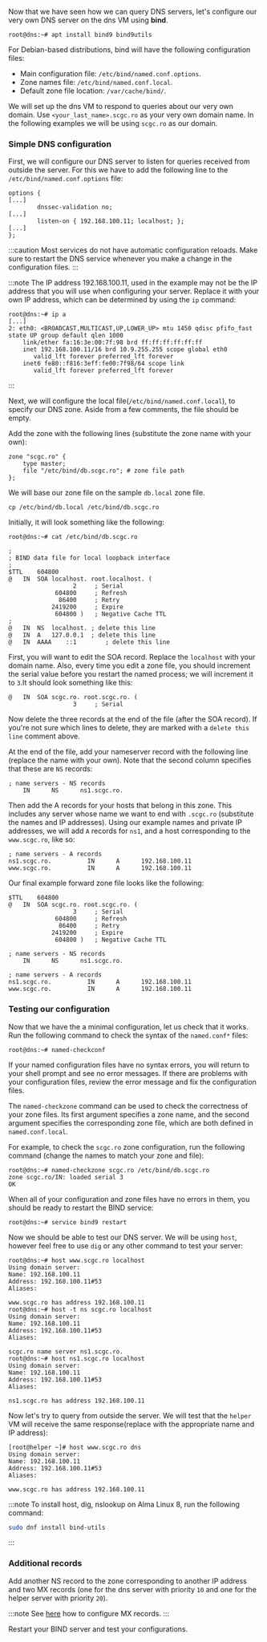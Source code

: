 Now that we have seen how we can query DNS servers, let's configure our very own DNS server on the dns VM using **bind**.

```shell-session
root@dns:~# apt install bind9 bind9utils
```

For Debian-based distributions, bind will have the following configuration files:
  * Main configuration file: `/etc/bind/named.conf.options`.
  * Zone names file: `/etc/bind/named.conf.local`.
  * Default zone file location: `/var/cache/bind/`.

We will set up the dns VM to respond to queries about our very own domain.
Use `<your_last_name>.scgc.ro` as your very own domain name.
In the following examples we will be using `scgc.ro` as our domain.

### Simple DNS configuration

First, we will configure our DNS server to listen for queries received from outside the server.
For this we have to add the following line to the `/etc/bind/named.conf.options` file:
```nginx
options {
[...]
        dnssec-validation no;
[...]
        listen-on { 192.168.100.11; localhost; };
[...]
};
```

:::caution
Most services do not have automatic configuration reloads. Make sure to restart
the DNS service whenever you make a change in the configuration files.
:::

:::note
The IP address 192.168.100.11, used in the example may not be the IP address that you will use when configuring your server.
Replace it with your own IP address, which can be determined by using the `ip` command:
```shell-session
root@dns:~# ip a
[...]
2: eth0: <BROADCAST,MULTICAST,UP,LOWER_UP> mtu 1450 qdisc pfifo_fast state UP group default qlen 1000
    link/ether fa:16:3e:00:7f:98 brd ff:ff:ff:ff:ff:ff
    inet 192.168.100.11/16 brd 10.9.255.255 scope global eth0
       valid_lft forever preferred_lft forever
    inet6 fe80::f816:3eff:fe00:7f98/64 scope link
       valid_lft forever preferred_lft forever
```
:::

Next, we will configure the local file(`/etc/bind/named.conf.local`), to specify our DNS zone.
Aside from a few comments, the file should be empty.

Add the zone with the following lines (substitute the zone name with your own):
```nginx
zone "scgc.ro" {
	type master;
	file "/etc/bind/db.scgc.ro"; # zone file path
};
```

We will base our zone file on the sample `db.local` zone file.
```shell-session
cp /etc/bind/db.local /etc/bind/db.scgc.ro
```

Initially, it will look something like the following:

```shell-session
root@dns:~# cat /etc/bind/db.scgc.ro
```
```dns-zone
;
; BIND data file for local loopback interface
;
$TTL	604800
@	IN	SOA	localhost. root.localhost. (
			      2		; Serial
			 604800		; Refresh
			  86400		; Retry
			2419200		; Expire
			 604800 )	; Negative Cache TTL
;
@	IN	NS	localhost. ; delete this line
@	IN	A	127.0.0.1  ; delete this line
@ 	IN	AAAA	::1        ; delete this line
```

First, you will want to edit the SOA record.
Replace the `localhost` with your domain name.
Also, every time you edit a zone file, you should increment the serial value before you restart the named process; we will increment it to `3`.It should look something like this:

```dns-zone
@	IN	SOA	scgc.ro. root.scgc.ro. (
			      3		; Serial
```

Now delete the three records at the end of the file (after the SOA record).
If you're not sure which lines to delete, they are marked with a `delete this line` comment above.

At the end of the file, add your nameserver record with the following line (replace the name with your own).
Note that the second column specifies that these are `NS` records:
```dns-zone
; name servers - NS records
    IN      NS      ns1.scgc.ro.
```

Then add the A records for your hosts that belong in this zone.
This includes any server whose name we want to end with `.scgc.ro`
(substitute the names and IP addresses).
Using our example names and private IP addresses, we will add `A` records for `ns1`,
and a host corresponding to the `www.scgc.ro`, like so:
```dns-zone
; name servers - A records
ns1.scgc.ro.          IN      A      192.168.100.11
www.scgc.ro.          IN      A      192.168.100.11
```

Our final example forward zone file looks like the following:
```dns-zone
$TTL	604800
@	IN	SOA	scgc.ro. root.scgc.ro. (
			      3		; Serial
			 604800		; Refresh
			  86400		; Retry
			2419200		; Expire
			 604800 )	; Negative Cache TTL

; name servers - NS records
    IN      NS      ns1.scgc.ro.

; name servers - A records
ns1.scgc.ro.          IN      A      192.168.100.11
www.scgc.ro.          IN      A      192.168.100.11
```

### Testing our configuration

Now that we have the a minimal configuration, let us check that it works.
Run the following command to check the syntax of the `named.conf*` files:
```shell-session
root@dns:~# named-checkconf
```

If your named configuration files have no syntax errors, you will return to your shell prompt and see no error messages.
If there are problems with your configuration files, review the error message and fix the configuration files.

The `named-checkzone` command can be used to check the correctness of your zone files.
Its first argument specifies a zone name, and the second argument specifies the
corresponding zone file, which are both defined in `named.conf.local`.

For example, to check the `scgc.ro` zone configuration, run the following command (change the names to match your zone and file):
```shell-session
root@dns:~# named-checkzone scgc.ro /etc/bind/db.scgc.ro
zone scgc.ro/IN: loaded serial 3
OK
```

When all of your configuration and zone files have no errors in them, you should be ready to restart the BIND service:
```shell-session
root@dns:~# service bind9 restart
```

Now we should be able to test our DNS server.
We will be using `host`, however feel free to use `dig` or any other command to test your server:
```shell-session
root@dns:~# host www.scgc.ro localhost
Using domain server:
Name: 192.168.100.11
Address: 192.168.100.11#53
Aliases:

www.scgc.ro has address 192.168.100.11
root@dns:~# host -t ns scgc.ro localhost
Using domain server:
Name: 192.168.100.11
Address: 192.168.100.11#53
Aliases:

scgc.ro name server ns1.scgc.ro.
root@dns:~# host ns1.scgc.ro localhost
Using domain server:
Name: 192.168.100.11
Address: 192.168.100.11#53
Aliases:

ns1.scgc.ro has address 192.168.100.11
```

Now let's try to query from outside the server.
We will test that the `helper` VM will receive the same response(replace with the appropriate name and IP address):
```shell-session
[root@helper ~]# host www.scgc.ro dns
Using domain server:
Name: 192.168.100.11
Address: 192.168.100.11#53
Aliases:

www.scgc.ro has address 192.168.100.11
```

:::note
To install host, dig, nslookup on Alma Linux 8, run the following command:
```bash
sudo dnf install bind-utils
```

:::

### Additional records

Add another NS record to the zone corresponding to another IP address and two MX records
(one for the dns server with priority `10` and one for the helper server with priority `20`).

:::note
See [here](https://help.ubuntu.com/community/BIND9ServerHowto#Mail_Exchange_Records) how to configure MX records.
:::

Restart your BIND server and test your configurations.


